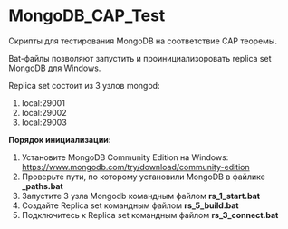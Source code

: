 # MongoDB_CAP_Test
Скрипты для тестирования MongoDB на соответствие CAP теоремы.

Bat-файлы позволяют запустить и проинициализоровать replica set MongoDB для Windows.

Replica set состоит из 3 узлов mongod:
1. local:29001
2. local:29002
3. local:29003

**Порядок инициализации:**
1. Установите MongoDB Community Edition на Windows: https://www.mongodb.com/try/download/community-edition
2. Проверьте пути, по которому установили MongoDB в файлике **_paths.bat**
3. Запустите 3 узла Mongodb командным файлом **rs_1_start.bat**
4. Создайте Replica set командным файлом **rs_5_build.bat**
5. Подключитесь к Replica set командным файлом **rs_3_connect.bat**
